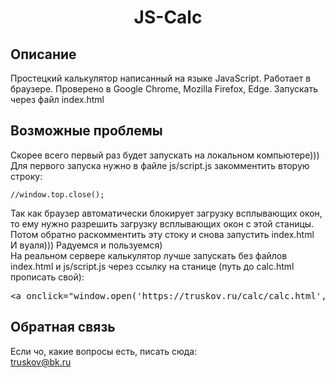 <h1 align="center">JS-Calc</h1>

## Описание

Простецкий калькулятор написанный на языке JavaScript. Работает в браузере.
Проверено в Google Chrome, Mozilla Firefox, Edge.
Запускать через файл index.html

## Возможные проблемы

Скорее всего первый раз будет запускать на локальном компьютере)))
Для первого запуска нужно в файле js/script.js закомментить вторую строку:
<p><code>//window.top.close();</code></p>
Так как браузер автоматически блокирует загрузку всплывающих окон,  то ему нужно разрешить загрузку всплывающих окон с этой станицы.
Потом обратно раскомментить эту стоку и снова запустить index.html<br>
И вуаля))) Радуемся и пользуемся)<br>
На реальном сервере калькулятор лучше запускать без файлов index.html и js/script.js через ссылку на станице (путь до calc.html прописать свой):<br>
<pre>&lt;a onclick="window.open('https://truskov.ru/calc/calc.html','Калькулятор','width=300,height=400,history=no,status=no,scrollbars=no,toolbar=no,location=no,menubar=no'); return false;" href="#" target="calc"&gt;Калькулятор&lt;/a&gt;</pre>

## Обратная связь

Если чо, какие вопросы есть, писать сюда:<br>
[truskov@bk.ru](mailto:truskov@bk.ru)
